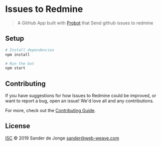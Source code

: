 # Issues to Redmine

> A GitHub App built with [Probot](https://github.com/probot/probot) that Send github issues to redmine

## Setup

```sh
# Install dependencies
npm install

# Run the bot
npm start
```

## Contributing

If you have suggestions for how Issues to Redmine could be improved, or want to report a bug, open an issue! We'd love all and any contributions.

For more, check out the [Contributing Guide](CONTRIBUTING.md).

## License

[ISC](LICENSE) © 2019 Sander de Jonge <sander@web-weave.com>
